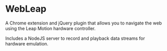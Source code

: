 WebLeap
=======

A Chrome extension and jQuery plugin that allows you to navigate the web using the Leap Motion hardware controller.


Includes a NodeJS server to record and playback data streams for hardware emulation.

